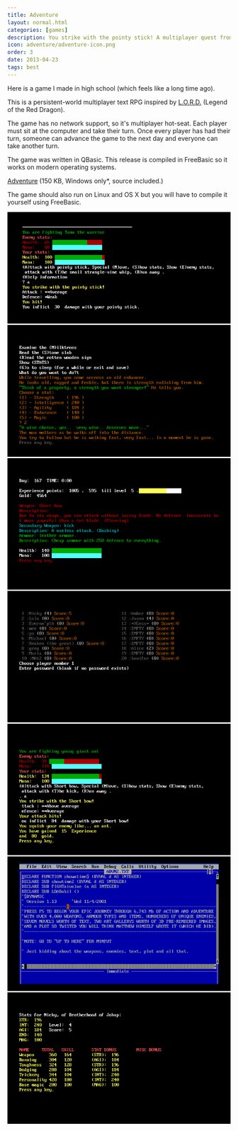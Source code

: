 ```yaml
---
title: Adventure
layout: normal.html
categories: [games]
description: You strike with the pointy stick! A multiplayer quest from the turn of the century.
icon: adventure/adventure-icon.png
order: 3
date: 2013-04-23
tags: best
---
```

Here is a game I made in high school (which feels like a long time ago).

This is a persistent-world multiplayer text RPG inspired by <a href="http://en.wikipedia.org/wiki/Legend_of_the_Red_Dragon">L.O.R.D.</a> (Legend of the Red Dragon).

The game has no network support, so it's multiplayer hot-seat. Each player must sit at the computer and take their turn. Once every player has had their turn, someone can advance the game to the next day and everyone can take another turn.

The game was written in QBasic. This release is compiled in FreeBasic so it works on modern operating systems.

<p><a onclick="_gaq.push(['_trackEvent','Download','Game',this.href]);" href="adv-2010-06-29.zip">Adventure</a> (150 KB, Windows only*, source included.)</p>

The game should also run on Linux and OS X but you will have to compile it yourself using FreeBasic.

<img src="adventure-combat-vs-tama.png" alt="Combat, the player faces Tama">
<img src="adventure-event.png" alt="The player can experience special events">
<img src="adventure-inventory.png" alt="There is an inventory screen">
<img src="adventure-player-select.png" alt="Players choose a character and can see other player's characters">
<img src="adventure-combat.png" alt="Combat">
<img src="adventure-source.png" alt="The source code had a lot of jokes that I found funny at the time">
<img src="adventure-stats.png" alt="There are lots of RPG stats to level up">